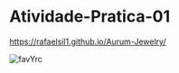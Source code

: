 # Atividade-Pratica-01

https://rafaelsil1.github.io/Aurum-Jewelry/

![favYrc](https://github.com/user-attachments/assets/be6e6746-16d1-48df-90a5-f377088576ee)
